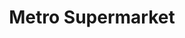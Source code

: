 ---
title: "Metro Supermarket"
url: /mandaue-city/metro-supermarket-hernan-cortes-street/
shop: supermarket
---